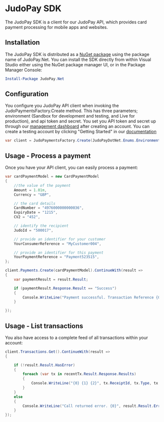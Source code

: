 # JudoPay SDK

The JudoPay SDK is a client for our JudoPay API, which provides card payment processing 
for mobile apps and websites.

## Installation
The JudoPay SDK is distributed as a [NuGet package](https://www.nuget.org/packages/JudoPay.Net/) 
using the package name of JudoPay.Net. You can install the SDK directly from within Visual Studio
either using the NuGet package manager UI, or in the Package Manager Console:

```powershell
Install-Package JudoPay.Net
```

## Configuration

You configure you JudoPay API client when invoking the JudoPaymentsFactory.Create method. This has
three parameters; environment (Sandbox for development and testing, and Live for production), and api
token and secret. You set you API token and secret up through our [management dashboard](https://portal.judopay.com)
after creating an account. You can create a testing account by clicking "Getting Started" in our [documentation](https://www.judopay.com/docs)

```c#
var client = JudoPaymentsFactory.Create(JudoPayDotNet.Enums.Environment.Sandbox, "YOUR_API_TOKEN", "YOUR_API_SECRET");
```

## Usage - Process a payment
Once you have your API client, you can easily process a payment:

```c#
var cardPaymentModel = new CardPaymentModel
{
	//the value of the payment
	Amount = 1.01m,
	Currency = "GBP",

	// the card details
	CardNumber = "4976000000000036",
	ExpiryDate = "1215",
	CV2 = "452",

	// identify the recipient
	JudoId = "500017",

	// provide an identifier for your customer
	YourConsumerReference = "MyCustomer004",

	// provide an identifier for this payment
	YourPaymentReference = "Payment523515",
};

client.Payments.Create(cardPaymentModel).ContinueWith(result =>
{
	var paymentResult = result.Result;

	if (paymentResult.Response.Result == "Success")
	{
		Console.WriteLine("Payment successful. Transaction Reference {0}", paymentResult.Response.ReceiptId);
	}

});
```

## Usage - List transactions

You also have access to a complete feed of all transactions within your account:

```c#
client.Transactions.Get().ContinueWith(result =>
{

	if (!result.Result.HasError)
	{
		foreach (var tx in recentTx.Result.Response.Results)
		{
			Console.WriteLine("{0} {1} {2}", tx.ReceiptId, tx.Type, tx.Amount);
		}
	}
	else
	{
		Console.WriteLine("Call returned error. {0}", result.Result.Error.ErrorMessage);
	}
});
```

